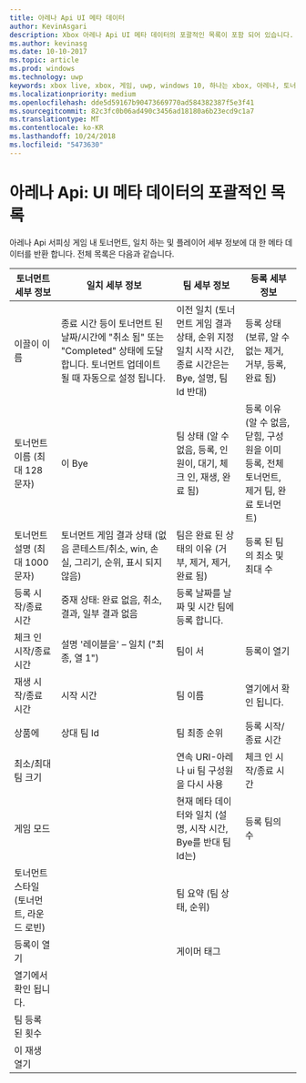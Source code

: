 ```yaml
---
title: 아레나 Api UI 메타 데이터
author: KevinAsgari
description: Xbox 아레나 Api UI 메타 데이터의 포괄적인 목록이 포함 되어 있습니다.
ms.author: kevinasg
ms.date: 10-10-2017
ms.topic: article
ms.prod: windows
ms.technology: uwp
keywords: xbox live, xbox, 게임, uwp, windows 10, 하나는 xbox, 아레나, 토너먼트, ux
ms.localizationpriority: medium
ms.openlocfilehash: dde5d59167b90473669770ad584382387f5e3f41
ms.sourcegitcommit: 82c3fc0b06ad490c3456ad18180a6b23ecd9c1a7
ms.translationtype: MT
ms.contentlocale: ko-KR
ms.lasthandoff: 10/24/2018
ms.locfileid: "5473630"
---
```

# <a name="arena-apis-a-comprehensive-list-of-ui-metadata"></a>아레나 Api: UI 메타 데이터의 포괄적인 목록

아레나 Api 서피싱 게임 내 토너먼트, 일치 하는 및 플레이어 세부 정보에 대 한 메타 데이터를 반환 합니다. 전체 목록은 다음과 같습니다.

토너먼트 세부 정보  | 일치 세부 정보 | 팀 세부 정보  | 등록 세부 정보
--- | --- | --- | ---
이끌이 이름 | 종료 시간 등이 토너먼트 된 날짜/시간에 "취소 됨" 또는 "Completed" 상태에 도달 합니다. 토너먼트 업데이트 될 때 자동으로 설정 됩니다. | 이전 일치 (토너먼트 게임 결과 상태, 순위 지정 일치 시작 시간, 종료 시간은는 Bye, 설명, 팀 Id 반대) | 등록 상태 (보류, 알 수 없는 제거, 거부, 등록, 완료 됨)
토너먼트 이름 (최대 128 문자) | 이 Bye   | 팀 상태 (알 수 없음, 등록, 인원이, 대기, 체크 인, 재생, 완료 됨) | 등록 이유 (알 수 없음, 닫힘, 구성원을 이미 등록, 전체 토너먼트, 제거 팀, 완료 토너먼트)
토너먼트 설명 (최대 1000 문자) | 토너먼트 게임 결과 상태 (없음 콘테스트/취소, win, 손실, 그리기, 순위, 표시 되지 않음) | 팀은 완료 된 상태의 이유 (거부, 제거, 제거, 완료 됨) | 등록 된 팀의 최소 및 최대 수
등록 시작/종료 시간 | 중재 상태: 완료 없음, 취소, 결과, 일부 결과 없음 | 등록 날짜를 날짜 및 시간 팀에 등록 합니다. |
체크 인 시작/종료 시간 | 설명 '레이블을' – 일치 ("최종, 열 1") | 팀이 서 | 등록이 열기
재생 시작/종료 시간 | 시작 시간 | 팀 이름 | 열기에서 확인 됩니다.
상품에 | 상대 팀 Id | 팀 최종 순위 | 등록 시작/종료 시간
최소/최대 팀 크기 | | 연속 URI-아레나 ui 팀 구성원을 다시 사용 | 체크 인 시작/종료 시간
게임 모드 | | 현재 메타 데이터와 일치 (설명, 시작 시간, Bye를 반대 팀 Id는) | 등록 팀의 수
토너먼트 스타일 (토너먼트, 라운드 로빈) | | 팀 요약 (팀 상태, 순위) |
등록이 열기 | | 게이머 태그 |
열기에서 확인 됩니다. | | |
팀 등록 된 횟수 | | |
이 재생 열기 | | |
